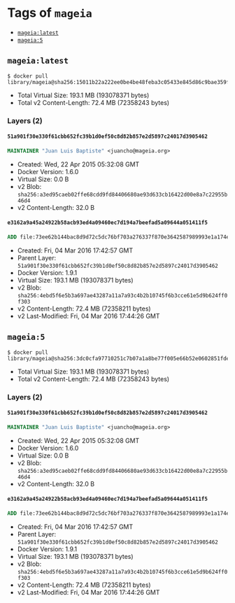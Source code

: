 <!-- THIS FILE IS GENERATED VIA '.template-helpers/generate-tag-details.pl' -->

# Tags of `mageia`

-	[`mageia:latest`](#mageialatest)
-	[`mageia:5`](#mageia5)

## `mageia:latest`

```console
$ docker pull library/mageia@sha256:15011b22a222ee0be4be48feba3c05433e845d86c9bae359fb1505f81d3d6693
```

-	Total Virtual Size: 193.1 MB (193078371 bytes)
-	Total v2 Content-Length: 72.4 MB (72358243 bytes)

### Layers (2)

#### `51a901f30e330f61cbb652fc39b1d0ef50c8d82b857e2d5897c24017d3905462`

```dockerfile
MAINTAINER "Juan Luis Baptiste" <juancho@mageia.org>
```

-	Created: Wed, 22 Apr 2015 05:32:08 GMT
-	Docker Version: 1.6.0
-	Virtual Size: 0.0 B
-	v2 Blob: `sha256:a3ed95caeb02ffe68cdd9fd84406680ae93d633cb16422d00e8a7c22955b46d4`
-	v2 Content-Length: 32.0 B

#### `e3162a9a45a24922b58acb93ed4a09460ec7d194a7beefad5a09644a051411f5`

```dockerfile
ADD file:73ee62b144bac8d9d72c5dc76bf703a276337f870e3642587989993e1a174e52 in /
```

-	Created: Fri, 04 Mar 2016 17:42:57 GMT
-	Parent Layer: `51a901f30e330f61cbb652fc39b1d0ef50c8d82b857e2d5897c24017d3905462`
-	Docker Version: 1.9.1
-	Virtual Size: 193.1 MB (193078371 bytes)
-	v2 Blob: `sha256:4ebd5f6e5b3a697ae43287a11a7a93c4b2b10745f6b3cce61e5d9b624ff0f303`
-	v2 Content-Length: 72.4 MB (72358211 bytes)
-	v2 Last-Modified: Fri, 04 Mar 2016 17:44:26 GMT

## `mageia:5`

```console
$ docker pull library/mageia@sha256:3dc0cfa97710251c7b07a1a8be77f005e66b52e0602851fdeaf56965970c4e29
```

-	Total Virtual Size: 193.1 MB (193078371 bytes)
-	Total v2 Content-Length: 72.4 MB (72358243 bytes)

### Layers (2)

#### `51a901f30e330f61cbb652fc39b1d0ef50c8d82b857e2d5897c24017d3905462`

```dockerfile
MAINTAINER "Juan Luis Baptiste" <juancho@mageia.org>
```

-	Created: Wed, 22 Apr 2015 05:32:08 GMT
-	Docker Version: 1.6.0
-	Virtual Size: 0.0 B
-	v2 Blob: `sha256:a3ed95caeb02ffe68cdd9fd84406680ae93d633cb16422d00e8a7c22955b46d4`
-	v2 Content-Length: 32.0 B

#### `e3162a9a45a24922b58acb93ed4a09460ec7d194a7beefad5a09644a051411f5`

```dockerfile
ADD file:73ee62b144bac8d9d72c5dc76bf703a276337f870e3642587989993e1a174e52 in /
```

-	Created: Fri, 04 Mar 2016 17:42:57 GMT
-	Parent Layer: `51a901f30e330f61cbb652fc39b1d0ef50c8d82b857e2d5897c24017d3905462`
-	Docker Version: 1.9.1
-	Virtual Size: 193.1 MB (193078371 bytes)
-	v2 Blob: `sha256:4ebd5f6e5b3a697ae43287a11a7a93c4b2b10745f6b3cce61e5d9b624ff0f303`
-	v2 Content-Length: 72.4 MB (72358211 bytes)
-	v2 Last-Modified: Fri, 04 Mar 2016 17:44:26 GMT
